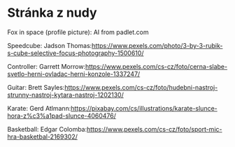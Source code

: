 # Stránka z nudy
Fox in space (profile picture): AI from padlet.com

Speedcube: Jadson Thomas:https://www.pexels.com/photo/3-by-3-rubik-s-cube-selective-focus-photography-1500610/

Controller: Garrett Morrow:https://www.pexels.com/cs-cz/foto/cerna-slabe-svetlo-herni-ovladac-herni-konzole-1337247/

Guitar: Brett Sayles:https://www.pexels.com/cs-cz/foto/hudebni-nastroj-strunny-nastroj-kytara-nastroj-1202130/

Karate: Gerd Atlmann:https://pixabay.com/cs/illustrations/karate-slunce-hora-z%c3%a1pad-slunce-4060476/

Basketball: Edgar Colomba:https://www.pexels.com/cs-cz/foto/sport-mic-hra-basketbal-2169302/